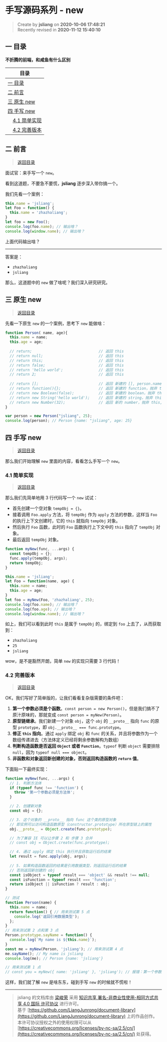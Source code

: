 手写源码系列 - new
===

> Create by **jsliang** on **2020-10-06 17:48:21**  
> Recently revised in **2020-11-12 15:40:10**

<!-- 目录开始 -->
## <a name="chapter-one" id="chapter-one"></a>一 目录

**不折腾的前端，和咸鱼有什么区别**

| 目录 |
| --- |
| [一 目录](#chapter-one) |
| <a name="catalog-chapter-two" id="catalog-chapter-two"></a>[二 前言](#chapter-two) |
| <a name="catalog-chapter-three" id="catalog-chapter-three"></a>[三 原生 new](#chapter-three) |
| <a name="catalog-chapter-four" id="catalog-chapter-four"></a>[四 手写 new](#chapter-four) |
| &emsp;[4.1 简单实现](#chapter-four-one) |
| &emsp;[4.2 完善版本](#chapter-four-two) |
<!-- 目录结束 -->

## <a name="chapter-two" id="chapter-two"></a>二 前言

> [返回目录](#chapter-one)

面试官：来手写一个 `new`。

看到这道题，不要急不要慌，**jsliang** 逐步深入带你搞一个。

我们先看一个案例：

```js
this.name = 'jsliang';
let Foo = function() {
  this.name = 'zhazhaliang';
}
let foo = new Foo();
console.log(foo.name); // 输出啥？
console.log(window.name); // 输出啥？
```

上面代码输出啥？

---

答案是：

* `zhazhaliang`
* `jsliang`

那么，这道题中的 `new` 做了啥呢？我们深入研究研究。

## <a name="chapter-three" id="chapter-three"></a>三 原生 new

> [返回目录](#chapter-one)

先看一下原生 `new` 的一个案例，思考下 `new` 能做啥：

```js
function Person( name, age){
  this.name = name;
  this.age = age;
 
  // return;                              // 返回 this
  // return null;                         // 返回 this
  // return this;                         // 返回 this
  // return false;                        // 返回 this
  // return 'hello world';                // 返回 this
  // return 2;                            // 返回 this
  
  // return [];                           // 返回 新建的 [], person.name = undefined
  // return function(){};                 // 返回 新建的 function，抛弃 this, person.name = undefined
  // return new Boolean(false);           // 返回 新建的 boolean，抛弃 this, person.name = undefined
  // return new String('hello world');    // 返回 新建的 string，抛弃 this, person.name = undefined
  // return new Number(32);               // 返回 新的 number，抛弃 this, person.name = undefined
}

var person = new Person("jsliang", 25);
console.log(person); // Person {name: "jsliang", age: 25}
```

## <a name="chapter-four" id="chapter-four"></a>四 手写 new

> [返回目录](#chapter-one)

那么我们开始理解 `new` 里面的内容，看看怎么手写一个 `new`。

### <a name="chapter-four-one" id="chapter-four-one"></a>4.1 简单实现

> [返回目录](#chapter-one)

那么我们先简单地用 3 行代码写一个 `new` 试试：

* 首先创建一个空对象 `tempObj = {}`。
* 接着调用 `Foo.apply` 方法，将 `tempObj` 作为 `apply` 方法的参数，这样当 `Foo` 的执行上下文创建时，它的 `this` 就指向 `tempObj` 对象。
* 然后执行 `Foo` 函数，此时的 `Foo` 函数执行上下文中的 `this` 指向了 `tempObj` 对象。
* 最后返回 `tempObj` 对象。

```js
function myNew(func, ...args) {
  const tempObj = {};
  func.apply(tempObj, args);
  return tempObj;
}

this.name = 'jsliang';
let Foo = function(name, age) {
  this.name = name;
  this.age = age;
}
let foo = myNew(Foo, 'zhazhaliang', 25);
console.log(foo.name); // 输出啥？
console.log(foo.age); // 输出啥？
console.log(window.name); // 输出啥？
```

如上，我们可以看到此时 `this` 是属于 `tempObj` 的，绑定到 `foo` 上去了，从而获取到：

* `zhazhaliang`
* `25`
* `jsliang`

wow，是不是豁然开朗，简单 `new` 的实现只需要 3 行代码！

### <a name="chapter-four-two" id="chapter-four-two"></a>4.2 完善版本

> [返回目录](#chapter-one)

OK，我们写好了简单版的，让我们看看复杂版需要的条件吧：

1. **第一个参数必须是个函数**。`const person = new Person()`，但是我们搞不了原汁原味的，那就变成 `const person = myNew(Person)`。
2. **原型链继承**。我们新建一个对象 `obj`，这个 `obj` 的 `__proto__` 指向 `func` 的原型 `prototype`，即 `obj.__proto__ === func.prototype`。
3. **修正 `this` 指向**。通过 `apply` 绑定 `obj` 和 `func` 的关系，并且将参数作为一个数组传递进去（方法体定义已经将剩余参数解构为数组）
4. **判断构造函数是否返回 `Object` 或者 `Function`**。`typeof` 判断 `object` 需要排除 `null`，因为 `typeof null === object`。
5. **非函数和对象返回新创建的对象，否则返回构造函数的 `return` 值**。

下面贴一下最终实现：

```js
function myNew(func, ...args) {
  // 1. 判断方法体
  if (typeof func !== 'function') {
    throw '第一个参数必须是方法体';
  }

  // 2. 创建新对象
  const obj = {};

  // 3. 这个对象的 __proto__ 指向 func 这个类的原型对象
  // 即实例可以访问构造函数原型（constructor.prototype）所在原型链上的属性
  obj.__proto__ = Object.create(func.prototype);

  // 为了兼容 IE 可以让步骤 2 和 步骤 3 合并
  // const obj = Object.create(func.prototype);

  // 4. 通过 apply 绑定 this 执行并且获取运行后的结果
  let result = func.apply(obj, args);
  
  // 5. 如果构造函数返回的结果是引用数据类型，则返回运行后的结果
  // 否则返回新创建的 obj
  const isObject = typeof result === 'object' && result !== null;
  const isFunction = typeof result === 'function';
  return isObject || isFunction ? result : obj;
}

// 测试
function Person(name) {
  this.name = name;
  return function() { // 用来测试第 5 点
    console.log('返回引用数据类型');
  };
}
// 用来测试第 2 点和第 3 点
Person.prototype.sayName = function() {
  console.log(`My name is ${this.name}`);
}
const me = myNew(Person, 'jsliang'); // 用来测试第 4 点
me.sayName(); // My name is jsliang
console.log(me); // Person {name: 'jsliang'}

// 用来测试第 1 点
// const you = myNew({ name: 'jsliang' }, 'jsliang'); // 报错：第一个参数必须是方法体
```

这样，我们就了解 `new` 是啥东东，碰到手写 `new` 的时候就不慌啦！

---

> jsliang 的文档库由 [梁峻荣](https://github.com/LiangJunrong) 采用 [知识共享 署名-非商业性使用-相同方式共享 4.0 国际 许可协议](http://creativecommons.org/licenses/by-nc-sa/4.0/) 进行许可。<br/>基于 [https://github.com/LiangJunrong/document-library](https://github.com/LiangJunrong/document-library) 上的作品创作。<br/>本许可协议授权之外的使用权限可以从 [https://creativecommons.org/licenses/by-nc-sa/2.5/cn/](https://creativecommons.org/licenses/by-nc-sa/2.5/cn/) 处获得。
